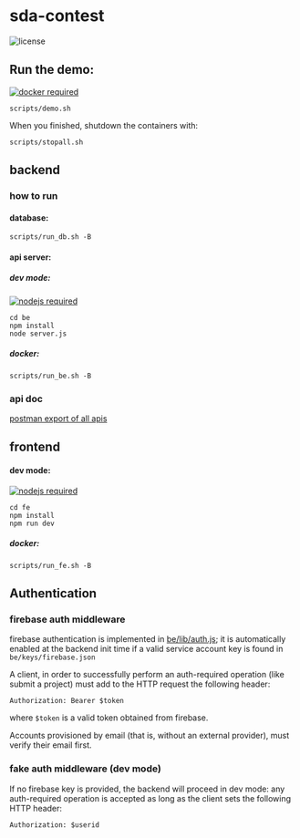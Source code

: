 # sda-contest

![license](https://img.shields.io/github/license/mashape/apistatus.svg)

## Run the demo:

[![docker required](https://img.shields.io/badge/docker-required-green.svg)](https://www.docker.com/)

```
scripts/demo.sh
```

When you finished, shutdown the containers with:
```
scripts/stopall.sh
```

## backend

### how to run
#### database:
```
scripts/run_db.sh -B
````

#### api server:

##### dev mode:

[![nodejs required](https://img.shields.io/badge/nodejs-required-green.svg)](https://nodejs.org/)

```
cd be
npm install
node server.js
```

##### docker:
```
scripts/run_be.sh -B
```

### api doc

[postman export of all apis](/doc/SDA-CONTEST.postman_collection.json)

## frontend

#### dev mode:

[![nodejs required](https://img.shields.io/badge/nodejs-required-green.svg)](https://nodejs.org/)

```
cd fe
npm install
npm run dev
```

##### docker:
```
scripts/run_fe.sh -B
```

## Authentication

### firebase auth middleware

firebase authentication is implemented in [be/lib/auth.js](be/lib/auth.js); it is automatically enabled at the backend init time if a valid service account key is found in ``be/keys/firebase.json``

A client, in order to successfully perform an auth-required operation (like submit a project) must add to the HTTP request the following header:

```
Authorization: Bearer $token
```

where `$token` is a valid token obtained from firebase.

Accounts provisioned by email (that is, without an external provider), must verify their email first.

### fake auth middleware (dev mode)

If no firebase key is provided, the backend will proceed in dev mode: any auth-required operation is accepted as long as the client sets the following HTTP header:

```
Authorization: $userid
```
